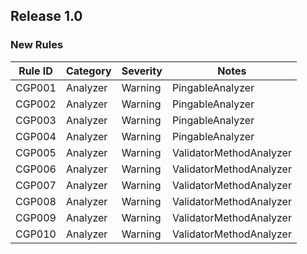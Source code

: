 ﻿## Release 1.0

### New Rules

Rule ID | Category | Severity | Notes
--------|----------|----------|-------------------------
CGP001  | Analyzer | Warning  | PingableAnalyzer
CGP002  | Analyzer | Warning  | PingableAnalyzer
CGP003  | Analyzer | Warning  | PingableAnalyzer
CGP004  | Analyzer | Warning  | PingableAnalyzer
CGP005  | Analyzer | Warning  | ValidatorMethodAnalyzer
CGP006  | Analyzer | Warning  | ValidatorMethodAnalyzer
CGP007  | Analyzer | Warning  | ValidatorMethodAnalyzer
CGP008  | Analyzer | Warning  | ValidatorMethodAnalyzer
CGP009  | Analyzer | Warning  | ValidatorMethodAnalyzer
CGP010  | Analyzer | Warning  | ValidatorMethodAnalyzer
